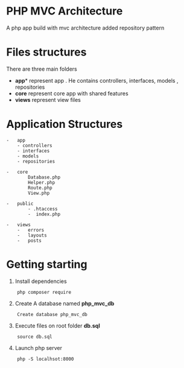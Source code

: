 # PHP MVC Architecture 
A php app build with mvc architecture added repository pattern 

# Files structures
There are three main folders
-  **app***  represent app . He contains controllers, interfaces, models , repositories
-   **core** represent core app with shared features
-   **views** represent view files

# Application Structures
````
-   app
    - controllers
    - interfaces
    - models
    - repositories

-   core
        Database.php
        Helper.php
        Route.php
        View.php

-   public
        - .htaccess
        -  index.php

-   views
    -   errors
    -   layouts
    -   posts
````

# Getting starting
1.  Install dependencies
```
    php composer require
```

2.  Create A database named  **php_mvc_db**
```
    Create database php_mvc_db
```

3. Execute files on root folder **db.sql**
```
    source db.sql
```

4.  Launch php server
```
    php -S localhsot:8000
```

